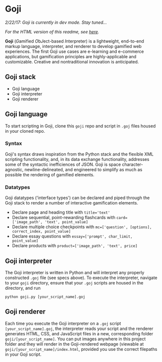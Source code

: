 # Goji

*2/22/17: Goji is currently in dev mode. Stay tuned...*

*For the HTML version of this readme, see [here](https://dingv.github.io/goji/).*

**Goji** (*G*amified *O*b*J*ect-based *I*nterpreter) is a lightweight, end-to-end markup language, interpreter, and renderer to develop gamified web experiences. The first Goji use cases are e-learning and e-commerce applications, but gamification principles are highly-applicable and customizable. Creative and nontraditional innovation is anticipated.

## Goji stack
- Goji language
- Goji interpreter
- Goji renderer

## Goji language
To start scripting in Goji, clone this `goji` repo and script in `.goj` files housed in your cloned repo. 

### Syntax
Goji's syntax draws inspiration from the Python stack and the flexible XML scripting functionality, and, in its data exchange functionality, addresses some of the syntactic inefficiences of JSON. Goji is space character-agnostic, newline-delineated, and engineered to simplify as much as possible the rendering of gamified elements.

### Datatypes
Goji datatypes ('interface types') can be declared and piped through the Goji stack to render a number of interactive gamification elements.
- Declare page and heading title with `title='text'`
- Declare sequential, point-rewarding flashcards with `card=['image_path', 'text', point_value]`
- Declare multiple choice checkpoints with `mc=['question', [options], correct_index, point_value]`
- Declare essay questions with `essay=['prompt', char_limit, point_value]`
- Declare products with `product=['image_path', 'text', price]`

## Goji interpreter
The Goji interpreter is written in Python and will interpret any properly constructed `.goj` file (see specs above). To execute the interpreter, navigate to your `goji` directory, ensure that your `.goj` scripts are housed in the directory, and run
```
python goji.py [your_script_name].goj
```

## Goji renderer
Each time you execute the Goji interpreter on a `.goj` script `[your_script_name].goj`, the interpreter reads your script and the renderer generates HTML, CSS, and JavaScript files in a new, corresponding folder `goji/[your_script_name]`. You can put images anywhere in this project folder and they will render in the Goji-rendered webpage (viewable at `goji/[your_script_name]/index.html`, provided you use the correct filepaths in your Goji script.
